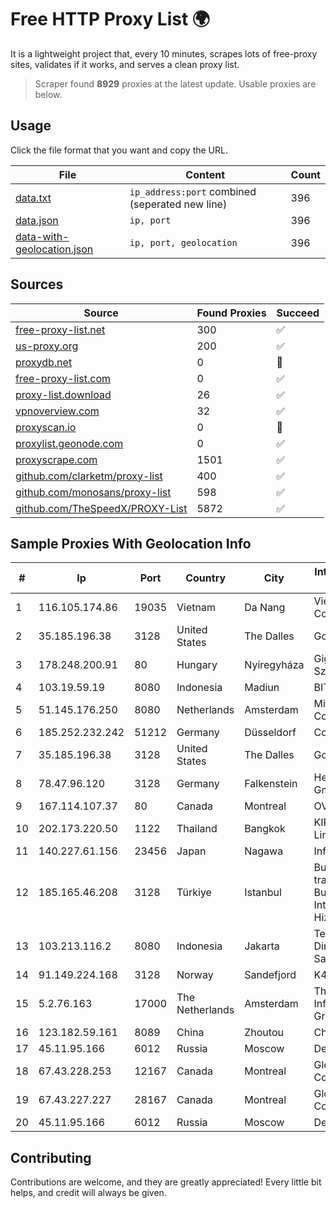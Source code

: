 
# Free HTTP Proxy List 🌍

It is a lightweight project that, every 10 minutes, scrapes lots of free-proxy sites, validates if it works, and serves a clean proxy list.


> Scraper found **8929** proxies at the latest update. Usable proxies are below.

## Usage

Click the file format that you want and copy the URL.


|File|Content|Count|
|----|-------|-----|
|[data.txt](https://raw.githubusercontent.com/themiralay/Proxy-List-World/master/data.txt)|`ip_address:port` combined (seperated new line)|396|
|[data.json](https://raw.githubusercontent.com/themiralay/Proxy-List-World/master/data.json)|`ip, port`|396|
|[data-with-geolocation.json](https://raw.githubusercontent.com/themiralay/Proxy-List-World/master/data-with-geolocation.json)|`ip, port, geolocation`|396|

## Sources

|Source|Found Proxies|Succeed|
|------|-------------|-------|
|[free-proxy-list.net](https://free-proxy-list.net)|300|✅|
|[us-proxy.org](https://www.us-proxy.org)|200|✅|
|[proxydb.net](http://proxydb.net)|0|🚫|
|[free-proxy-list.com](https://free-proxy-list.com/?page=&port=&type%5B%5D=http&type%5B%5D=https&up_time=0&search=Search)|0|✅|
|[proxy-list.download](https://www.proxy-list.download/HTTP)|26|✅|
|[vpnoverview.com](https://vpnoverview.com/privacy/anonymous-browsing/free-proxy-servers)|32|✅|
|[proxyscan.io](https://www.proxyscan.io)|0|🚫|
|[proxylist.geonode.com](https://proxylist.geonode.com/api/proxy-list?limit=300&page=1&sort_by=lastChecked&sort_type=desc&protocols=http,https)|0|✅|
|[proxyscrape.com](https://api.proxyscrape.com/v2/?request=displayproxies&protocol=http&timeout=10000&country=all&ssl=all&anonymity=all)|1501|✅|
|[github.com/clarketm/proxy-list](https://raw.githubusercontent.com/clarketm/proxy-list/master/proxy-list-raw.txt)|400|✅|
|[github.com/monosans/proxy-list](https://raw.githubusercontent.com/monosans/proxy-list/main/proxies/http.txt)|598|✅|
|[github.com/TheSpeedX/PROXY-List](https://raw.githubusercontent.com/TheSpeedX/PROXY-List/master/http.txt)|5872|✅|


## Sample Proxies With Geolocation Info

|#|Ip|Port|Country|City|Internet Service Provider|
|-|--|----|-------|----|-------------------------|
|1|116.105.174.86|19035|Vietnam|Da Nang|Viettel Corporation|
|2|35.185.196.38|3128|United States|The Dalles|Google LLC|
|3|178.248.200.91|80|Hungary|Nyíregyháza|Giganet Internet Szolgaltato Kft|
|4|103.19.59.19|8080|Indonesia|Madiun|BITSNET|
|5|51.145.176.250|8080|Netherlands|Amsterdam|Microsoft Corporation|
|6|185.252.232.242|51212|Germany|Düsseldorf|Contabo GmbH|
|7|35.185.196.38|3128|United States|The Dalles|Google LLC|
|8|78.47.96.120|3128|Germany|Falkenstein|Hetzner Online GmbH|
|9|167.114.107.37|80|Canada|Montreal|OVH SAS|
|10|202.173.220.50|1122|Thailand|Bangkok|KIRZ Company Limited|
|11|140.227.61.156|23456|Japan|Nagawa|InfoSphere|
|12|185.165.46.208|3128|Türkiye|Istanbul|Burak Buylu trading as BurtiNET Internet Hizmetleri|
|13|103.213.116.2|8080|Indonesia|Jakarta|Telemedia Dinamika Sarana, PT|
|14|91.149.224.168|3128|Norway|Sandefjord|K4X OU|
|15|5.2.76.163|17000|The Netherlands|Amsterdam|The Infrastructure Group B.V.|
|16|123.182.59.161|8089|China|Zhoutou|China Telecom|
|17|45.11.95.166|6012|Russia|Moscow|Delta Ltd|
|18|67.43.228.253|12167|Canada|Montreal|GloboTech Communications|
|19|67.43.227.227|28167|Canada|Montreal|GloboTech Communications|
|20|45.11.95.166|6012|Russia|Moscow|Delta Ltd|



## Contributing

Contributions are welcome, and they are greatly appreciated! Every
little bit helps, and credit will always be given.

